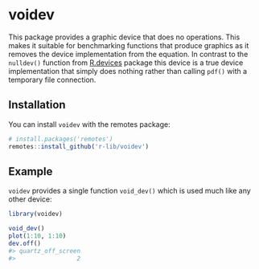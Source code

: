 
<!-- README.md is generated from README.Rmd. Please edit that file -->

# voidev

This package provides a graphic device that does no operations. This
makes it suitable for benchmarking functions that produce graphics as it
removes the device implementation from the equation. In contrast to the
`nulldev()` function from
[R.devices](https://github.com/HenrikBengtsson/R.devices) package this
device is a true device implementation that simply does nothing rather
than calling `pdf()` with a temporary file connection.

## Installation

You can install `voidev` with the remotes package:

``` r
# install.packages('remotes')
remotes::install_github('r-lib/voidev')
```

## Example

`voidev` provides a single function `void_dev()` which is used much like
any other device:

``` r
library(voidev)

void_dev()
plot(1:10, 1:10)
dev.off()
#> quartz_off_screen 
#>                 2
```
